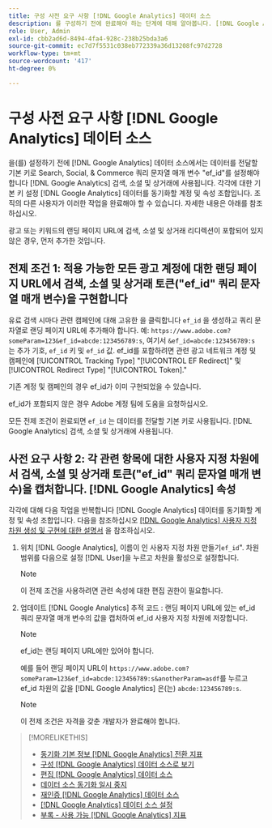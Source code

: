 ```yaml
---
title: 구성 사전 요구 사항 [!DNL Google Analytics] 데이터 소스
description: 를 구성하기 전에 완료해야 하는 단계에 대해 알아봅니다. [!DNL Google Analytics] 데이터 소스.
role: User, Admin
exl-id: cbb2ad6d-8494-4fa4-928c-238b25bda3a6
source-git-commit: ec7d7f5531c038eb772339a36d13208fc97d2728
workflow-type: tm+mt
source-wordcount: '417'
ht-degree: 0%

---
```


# 구성 사전 요구 사항 [!DNL Google Analytics] 데이터 소스

을(를) 설정하기 전에 [!DNL Google Analytics] 데이터 소스에서는 데이터를 전달할 기본 키로 Search, Social, &amp; Commerce 쿼리 문자열 매개 변수 &quot;ef_id&quot;를 설정해야 합니다 [!DNL Google Analytics] 검색, 소셜 및 상거래에 사용됩니다. 각각에 대한 기본 키 설정 [!DNL Google Analytics] 데이터를 동기화할 계정 및 속성 조합입니다. 조직의 다른 사용자가 이러한 작업을 완료해야 할 수 있습니다. 자세한 내용은 아래를 참조하십시오.

광고 또는 키워드의 랜딩 페이지 URL에 검색, 소셜 및 상거래 리디렉션이 포함되어 있지 않은 경우, 먼저 추가한 것입니다.

## 전제 조건 1: 적용 가능한 모든 광고 계정에 대한 랜딩 페이지 URL에서 검색, 소셜 및 상거래 토큰(&quot;ef_id&quot; 쿼리 문자열 매개 변수)을 구현합니다

유료 검색 시마다 관련 캠페인에 대해 고유한 을 클릭합니다 `ef_id` 을 생성하고 쿼리 문자열로 랜딩 페이지 URL에 추가해야 합니다. 예: `https://www.adobe.com?someParam=123&ef_id=abcde:123456789:s`, 여기서 `&ef_id=abcde:123456789:s` 는 추가 기호, `ef_id` 키 및 `ef_id` 값. ef_id를 포함하려면 관련 광고 네트워크 계정 및 캠페인에 [!UICONTROL Tracking Type] &quot;[!UICONTROL EF Redirect]&quot; 및 [!UICONTROL Redirect Type] &quot;[!UICONTROL Token].&quot;

기존 계정 및 캠페인의 경우 ef_id가 이미 구현되었을 수 있습니다.

ef_id가 포함되지 않은 경우 Adobe 계정 팀에 도움을 요청하십시오.

모든 전제 조건이 완료되면 `ef_id` 는 데이터를 전달할 기본 키로 사용됩니다. [!DNL Google Analytics] 검색, 소셜 및 상거래에 사용됩니다.

## 사전 요구 사항 2: 각 관련 항목에 대한 사용자 지정 차원에서 검색, 소셜 및 상거래 토큰(&quot;ef_id&quot; 쿼리 문자열 매개 변수)을 캡처합니다. [!DNL Google Analytics] 속성

각각에 대해 다음 작업을 반복합니다 [!DNL Google Analytics] 데이터를 동기화할 계정 및 속성 조합입니다. 다음을 참조하십시오 [[!DNL Google Analytics] 사용자 지정 차원 생성 및 구현에 대한 설명서](https://support.google.com/analytics/answer/2709829?hl=en#zippy=%2Cin-this-article) 을 참조하십시오.

1. 위치 [!DNL Google Analytics], 이름이 인 사용자 지정 차원 만들기`ef_id`&quot;. 차원 범위를 다음으로 설정 [!DNL User]을 누르고 차원을 활성으로 설정합니다.

   >[!NOTE]
   >
   >이 전제 조건을 사용하려면 관련 속성에 대한 편집 권한이 필요합니다.

1. 업데이트 [!DNL Google Analytics] 추적 코드 : 랜딩 페이지 URL에 있는 ef_id 쿼리 문자열 매개 변수의 값을 캡처하여 ef_id 사용자 지정 차원에 저장합니다.

   >[!NOTE]
   >
   >ef_id는 랜딩 페이지 URL에만 있어야 합니다.

   예를 들어 랜딩 페이지 URL이 `https://www.adobe.com?someParam=123&ef_id=abcde:123456789:s&anotherParam=asdf`를 누르고 ef_id 차원의 값을 [!DNL Google Analytics] 은(는) `abcde:123456789:s`.

   >[!NOTE]
   >
   >이 전제 조건은 자격을 갖춘 개발자가 완료해야 합니다.

>[!MORELIKETHIS]
>
>* [동기화 기본 정보 [!DNL Google Analytics] 전환 지표](data-source-about.md)
>* [구성 [!DNL Google Analytics] 데이터 소스로 보기](data-source-configure.md)
>* [편집 [!DNL Google Analytics] 데이터 소스](data-source-edit.md)
>* [데이터 소스 동기화 일시 중지](data-source-pause.md)
>* [재인증 [!DNL Google Analytics] 데이터 소스](data-source-reauthenticate.md)
>* [[!DNL Google Analytics] 데이터 소스 설정](data-source-settings.md)
>* [부록 - 사용 가능 [!DNL Google Analytics] 지표](data-source-ga-metrics.md)

